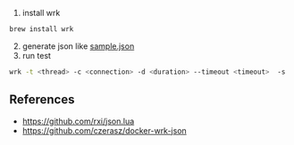 1. install wrk
```sh
brew install wrk
```
2. generate json like [sample.json](sample.json)
3. run test
```sh
wrk -t <thread> -c <connection> -d <duration> --timeout <timeout>  -s ./benchmark.lua --latency <host>
```

## References
* https://github.com/rxi/json.lua
* https://github.com/czerasz/docker-wrk-json
